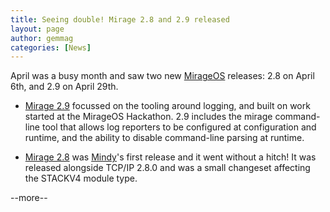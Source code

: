 ```yaml
---
title: Seeing double! Mirage 2.8 and 2.9 released
layout: page
author: gemmag
categories: [News]
---
```


April was a busy month and saw two new [MirageOS](/wiki/MirageOS "wikilink")
releases: 2.8 on April 6th, and 2.9 on April 29th.

-   [Mirage 2.9](https://opam.ocaml.org/packages/mirage/mirage.2.9.0/)
    focussed on the tooling around logging, and built on work started at
    the MirageOS Hackathon. 2.9 includes the mirage command-line tool
    that allows log reporters to be configured at configuration and
    runtime, and the ability to disable command-line parsing at runtime.

<!-- -->

-   [Mirage 2.8](https://opam.ocaml.org/packages/mirage/mirage.2.8.0/)
    was [Mindy](https://github.com/yomimono)'s first release and it went
    without a hitch! It was released alongside TCP/IP 2.8.0 and was a
    small changeset affecting the STACKV4 module type.

--more--
